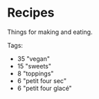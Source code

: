 Recipes
=========

Things for making and eating.

Tags:
- 35 "vegan"
- 15 "sweets"
- 8 "toppings"
- 6 "petit four sec"
- 6 "petit four glacé"

